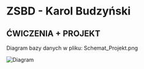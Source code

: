 # ZSBD - Karol Budzyński
## ĆWICZENIA + PROJEKT

Diagram bazy danych w pliku:
Schemat_Projekt.png

![Diagram](https://user-images.githubusercontent.com/26063095/169643008-af558844-62c1-4da3-a58d-dfcf68e1eb5d.PNG)
